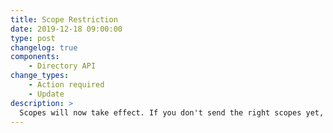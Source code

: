 ```yaml
---
title: Scope Restriction
date: 2019-12-18 09:00:00
type: post
changelog: true
components:
    - Directory API
change_types:
    - Action required
    - Update
description: >
  Scopes will now take effect. If you don't send the right scopes yet, please check the [Directory API Reference](/api/directory/v1/). You find a list of scopes and bearers that are needed by an endpoint.
---
```

